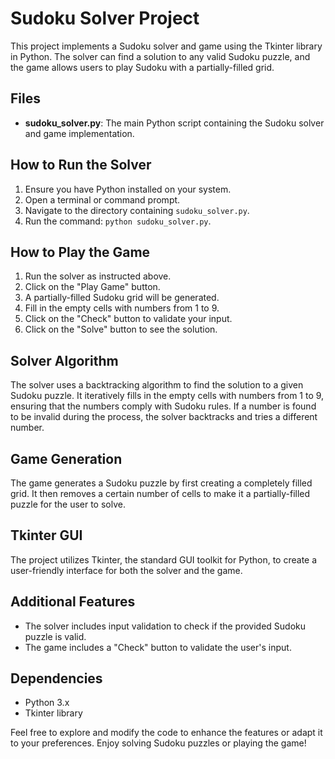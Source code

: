 # Sudoku Solver Project

This project implements a Sudoku solver and game using the Tkinter library in Python. The solver can find a solution to any valid Sudoku puzzle, and the game allows users to play Sudoku with a partially-filled grid.

## Files
- **sudoku_solver.py**: The main Python script containing the Sudoku solver and game implementation.

## How to Run the Solver
1. Ensure you have Python installed on your system.
2. Open a terminal or command prompt.
3. Navigate to the directory containing `sudoku_solver.py`.
4. Run the command: `python sudoku_solver.py`.

## How to Play the Game
1. Run the solver as instructed above.
2. Click on the "Play Game" button.
3. A partially-filled Sudoku grid will be generated.
4. Fill in the empty cells with numbers from 1 to 9.
5. Click on the "Check" button to validate your input.
6. Click on the "Solve" button to see the solution.

## Solver Algorithm
The solver uses a backtracking algorithm to find the solution to a given Sudoku puzzle. It iteratively fills in the empty cells with numbers from 1 to 9, ensuring that the numbers comply with Sudoku rules. If a number is found to be invalid during the process, the solver backtracks and tries a different number.

## Game Generation
The game generates a Sudoku puzzle by first creating a completely filled grid. It then removes a certain number of cells to make it a partially-filled puzzle for the user to solve.

## Tkinter GUI
The project utilizes Tkinter, the standard GUI toolkit for Python, to create a user-friendly interface for both the solver and the game.

## Additional Features
- The solver includes input validation to check if the provided Sudoku puzzle is valid.
- The game includes a "Check" button to validate the user's input.

## Dependencies
- Python 3.x
- Tkinter library

Feel free to explore and modify the code to enhance the features or adapt it to your preferences. Enjoy solving Sudoku puzzles or playing the game!
